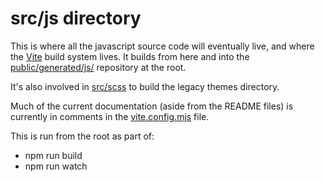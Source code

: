 # src/js directory

This is where all the javascript source code will eventually live, and where the [Vite](https://vitejs.dev/) build system lives.  It builds from here and into the [public/generated/js/](../../public/generated/README.md) repository at the root.

It's also involved in [src/scss](../scss/README.md) to build the legacy themes directory.

Much of the current documentation (aside from the README files) is currently in comments in the [vite.config.mjs](./vite.config.mjs) file.

This is run from the root as part of:

* npm run build
* npm run watch
